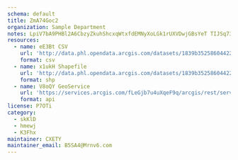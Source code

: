 ```yaml
---
schema: default
title: ZmA74Goc2  
organization: Sample Department 
notes: LpiV7bA9PHBl2A6CbzyZkuhShcxqWtxfdEMNyXoLGk1rUXVDwjGBsYeT TIJSq736OEmUcznIMaCFnmv9l0oRNYg5vR8tDg4uisF 
resources:
  - name: eE3Bt CSV
    url: 'http://data.phl.opendata.arcgis.com/datasets/1839b35258604422b0b520cbb668df0d_0.csv'
    format: csv
  - name: x1ukH Shapefile
    url: 'http://data.phl.opendata.arcgis.com/datasets/1839b35258604422b0b520cbb668df0d_0.zip'
    format: shp
  - name: V8oQY GeoService
    url: 'https://services.arcgis.com/fLeGjb7u4uXqeF9q/arcgis/rest/services/Air_Monitoring_Stations/FeatureServer/0/query'
    format: api
license: P7OTi 
category:
  - skKlD 
  - hmewj 
  - K3Fhx 
maintainer: CXETY  
maintainer_email: B5SA4@Mrnv6.com
---
```

